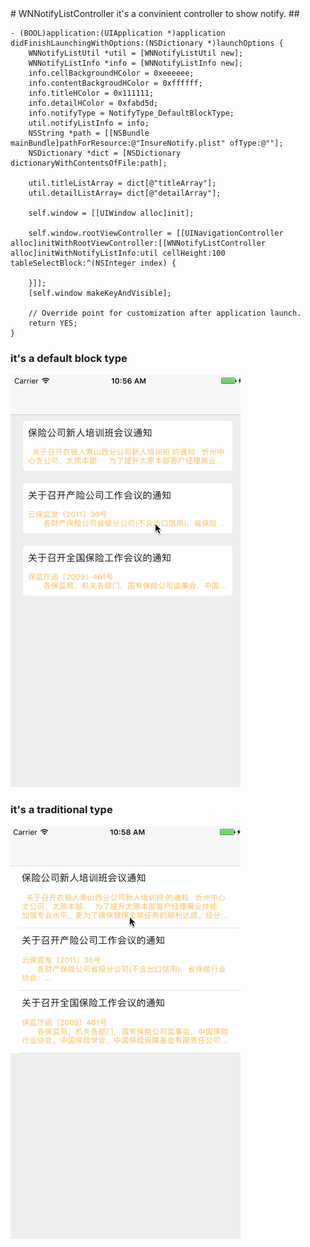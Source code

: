 <link rel="stylesheet" href="//raw.githubusercontent.com/WeinanHu/WNNotifyListController/master/styles/default.min.css">
<script src="//raw.githubusercontent.com/WeinanHu/WNNotifyListController/master/highlight.min.js"></script>
# WNNotifyListController
it's a convinient controller to show notify.
## 

```
- (BOOL)application:(UIApplication *)application didFinishLaunchingWithOptions:(NSDictionary *)launchOptions {
    WNNotifyListUtil *util = [WNNotifyListUtil new];
    WNNotifyListInfo *info = [WNNotifyListInfo new];
    info.cellBackgroundHColor = 0xeeeeee;
    info.contentBackgroudHColor = 0xffffff;
    info.titleHColor = 0x111111;
    info.detailHColor = 0xfabd5d;
    info.notifyType = NotifyType_DefaultBlockType;
    util.notifyListInfo = info;
    NSString *path = [[NSBundle mainBundle]pathForResource:@"InsureNotify.plist" ofType:@""];
    NSDictionary *dict = [NSDictionary dictionaryWithContentsOfFile:path];
    
    util.titleListArray = dict[@"titleArray"];
    util.detailListArray= dict[@"detailArray"];
    
    self.window = [[UIWindow alloc]init];
    
    self.window.rootViewController = [[UINavigationController alloc]initWithRootViewController:[[WNNotifyListController alloc]initWithNotifyListInfo:util cellHeight:100 tableSelectBlock:^(NSInteger index) {
        
    }]];
    [self.window makeKeyAndVisible];

    // Override point for customization after application launch.
    return YES;
}
```
### it's a default block type
![image](https://raw.githubusercontent.com/WeinanHu/WNNotifyListController/master/type_b.gif)
### it's a traditional type
![image](https://raw.githubusercontent.com/WeinanHu/WNNotifyListController/master/type_t.gif)
